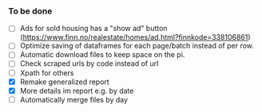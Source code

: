 
### To be done
- [ ] Ads for sold housing has a "show ad" button (https://www.finn.no/realestate/homes/ad.html?finnkode=338106861)
- [ ] Optimize saving of dataframes for each page/batch instead of per row.
- [ ] Automatic download files to keep space on the pi.
- [ ] Check scraped urls by code instead of url
- [ ] Xpath for others
- [x] Remake generalized report
- [x] More details im report e.g. by date
- [ ] Automatically merge files by day